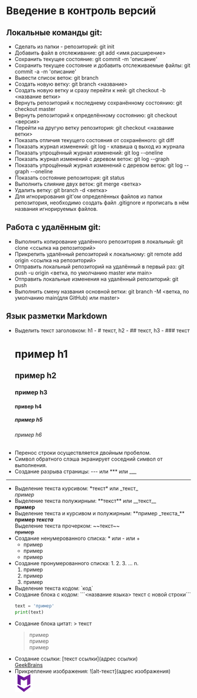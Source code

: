 # Введение в контроль версий
## Локальные команды git:
- Сделать из папки - репозиторий: git init
- Добавить файл в отслеживание: git add <имя.расширение>
- Сохранить текущее состояние: git commit -m 'описание'
- Сохранить текущее состояние и добавить отслеживаемые файлы: git commit -a -m 'описание'
- Вывести список веток: git branch
- Создать новую ветку: git branch <название>
- Создать новую ветку и сразу перейти к ней: git checkout -b <название ветки>
- Вернуть репозиторий к последнему сохранённому состоянию: git checkout master
- Вернуть репозиторий к определённому состоянию: git checkout <версия>
- Перейти на другую ветку репозитория: git checkout <название ветки>
- Показать отличия текущего состояния от сохранённого: git diff
- Показать журнал изменений: git log - клавиша q выход из журнала
- Показать упрощённый журнал изменений: git log --oneline
- Показать журнал изменений с деревом веток: git log --graph
- Показать упрощённый журнал изменений с деревом веток: git log --graph --oneline
- Показать состояние репозитория: git status
- Выполнить слияние двух веток: git merge <ветка>
- Удалить ветку: git branch -d <ветка>
- Для игнорирования git'ом определённых файлов из папки репозитория, необходимо создать файл .gitignore и прописать в нём названия игнорируемых файлов.

## Работа с удалённым git:
- Выполнить копирование удалённого репозитория в локальный: git clone <ссылка на репозиторий>
- Прикрепить удалённый репозиторий к локальному: git remote add origin <ссылка на репозиторий>
- Отправить локальный репозиторий на удалённый в первый раз: git push -u origin <ветка, по умолчанию master или main>
- Отправить локальные изменения на удалённый репозиторий: git push
- Выполнить смену названия основной ветки: git branch -M <ветка, по умолчанию main(для GitHub) или master>

## Язык разметки Markdown
- Выделить текст заголовком: h1 - # текст, h2 - ## текст, h3 - ### текст
    # пример h1
    ## пример h2
    ### пример h3
    #### привер h4
    ##### пример h5
    ###### пример h6
- Перенос строки осуществляется двойным пробелом.
- Символ обратного слэша экранирует соседний символ от выполнения.
- Создание разрыва страницы: --- или *** или ___
___
- Выделение текста курсивом: \*текст* или \_текст_  
*пример*
- Выделение текста полужирным: \*\*текст** или \_\_текст__  
**пример**  
- Выделение текста и курсивом и полужирным: \*\*пример \_текста_**  
**пример _текста_**  
Выделение текста прочерком: \~\~текст\~\~  
~~пример~~
- Создание ненумерованного списка: * или - или +
    - пример
    + пример
    * пример
- Создание пронумерованного списка: 1. 2. 3. ... n.
    1. пример
    2. пример
    3. пример
- Выделение текста кодом: \`код`
- Создание блока с кодом: \```<название языка> текст с новой строки```
    ```python
    text = 'пример'
    print(text)
    ```
- Создание блока цитат: > текст
    > пример  
    пример  
    пример  
- Создание ссылки: [текст ссылки]\(адрес ссылки)  
    [GeekBrains](https://gb.ru)
- Прикрепление изображения: ![alt-текст](адрес изображения)  
    ![Markdown logo](./markdown.png)
